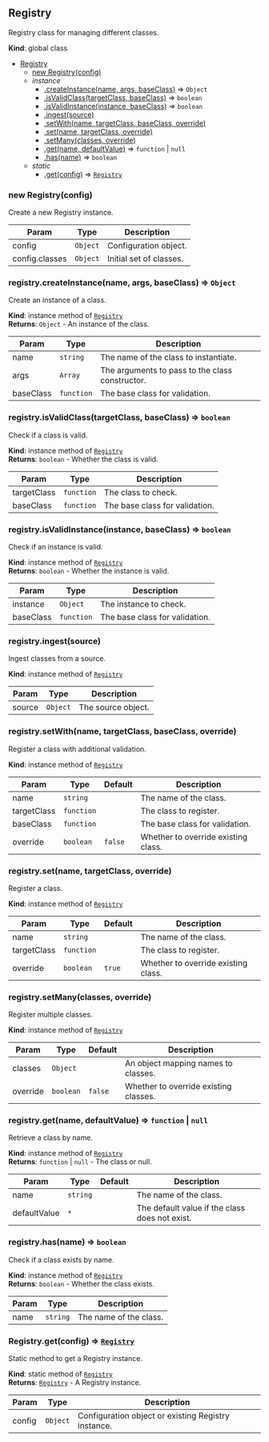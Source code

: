 <a name="Registry"></a>

## Registry
Registry class for managing different classes.

**Kind**: global class  

* [Registry](#Registry)
    * [new Registry(config)](#new_Registry_new)
    * _instance_
        * [.createInstance(name, args, baseClass)](#Registry+createInstance) ⇒ <code>Object</code>
        * [.isValidClass(targetClass, baseClass)](#Registry+isValidClass) ⇒ <code>boolean</code>
        * [.isValidInstance(instance, baseClass)](#Registry+isValidInstance) ⇒ <code>boolean</code>
        * [.ingest(source)](#Registry+ingest)
        * [.setWith(name, targetClass, baseClass, override)](#Registry+setWith)
        * [.set(name, targetClass, override)](#Registry+set)
        * [.setMany(classes, override)](#Registry+setMany)
        * [.get(name, defaultValue)](#Registry+get) ⇒ <code>function</code> \| <code>null</code>
        * [.has(name)](#Registry+has) ⇒ <code>boolean</code>
    * _static_
        * [.get(config)](#Registry.get) ⇒ [<code>Registry</code>](#Registry)

<a name="new_Registry_new"></a>

### new Registry(config)
Create a new Registry instance.


| Param | Type | Description |
| --- | --- | --- |
| config | <code>Object</code> | Configuration object. |
| config.classes | <code>Object</code> | Initial set of classes. |

<a name="Registry+createInstance"></a>

### registry.createInstance(name, args, baseClass) ⇒ <code>Object</code>
Create an instance of a class.

**Kind**: instance method of [<code>Registry</code>](#Registry)  
**Returns**: <code>Object</code> - An instance of the class.  

| Param | Type | Description |
| --- | --- | --- |
| name | <code>string</code> | The name of the class to instantiate. |
| args | <code>Array</code> | The arguments to pass to the class constructor. |
| baseClass | <code>function</code> | The base class for validation. |

<a name="Registry+isValidClass"></a>

### registry.isValidClass(targetClass, baseClass) ⇒ <code>boolean</code>
Check if a class is valid.

**Kind**: instance method of [<code>Registry</code>](#Registry)  
**Returns**: <code>boolean</code> - Whether the class is valid.  

| Param | Type | Description |
| --- | --- | --- |
| targetClass | <code>function</code> | The class to check. |
| baseClass | <code>function</code> | The base class for validation. |

<a name="Registry+isValidInstance"></a>

### registry.isValidInstance(instance, baseClass) ⇒ <code>boolean</code>
Check if an instance is valid.

**Kind**: instance method of [<code>Registry</code>](#Registry)  
**Returns**: <code>boolean</code> - Whether the instance is valid.  

| Param | Type | Description |
| --- | --- | --- |
| instance | <code>Object</code> | The instance to check. |
| baseClass | <code>function</code> | The base class for validation. |

<a name="Registry+ingest"></a>

### registry.ingest(source)
Ingest classes from a source.

**Kind**: instance method of [<code>Registry</code>](#Registry)  

| Param | Type | Description |
| --- | --- | --- |
| source | <code>Object</code> | The source object. |

<a name="Registry+setWith"></a>

### registry.setWith(name, targetClass, baseClass, override)
Register a class with additional validation.

**Kind**: instance method of [<code>Registry</code>](#Registry)  

| Param | Type | Default | Description |
| --- | --- | --- | --- |
| name | <code>string</code> |  | The name of the class. |
| targetClass | <code>function</code> |  | The class to register. |
| baseClass | <code>function</code> |  | The base class for validation. |
| override | <code>boolean</code> | <code>false</code> | Whether to override existing class. |

<a name="Registry+set"></a>

### registry.set(name, targetClass, override)
Register a class.

**Kind**: instance method of [<code>Registry</code>](#Registry)  

| Param | Type | Default | Description |
| --- | --- | --- | --- |
| name | <code>string</code> |  | The name of the class. |
| targetClass | <code>function</code> |  | The class to register. |
| override | <code>boolean</code> | <code>true</code> | Whether to override existing class. |

<a name="Registry+setMany"></a>

### registry.setMany(classes, override)
Register multiple classes.

**Kind**: instance method of [<code>Registry</code>](#Registry)  

| Param | Type | Default | Description |
| --- | --- | --- | --- |
| classes | <code>Object</code> |  | An object mapping names to classes. |
| override | <code>boolean</code> | <code>false</code> | Whether to override existing classes. |

<a name="Registry+get"></a>

### registry.get(name, defaultValue) ⇒ <code>function</code> \| <code>null</code>
Retrieve a class by name.

**Kind**: instance method of [<code>Registry</code>](#Registry)  
**Returns**: <code>function</code> \| <code>null</code> - The class or null.  

| Param | Type | Default | Description |
| --- | --- | --- | --- |
| name | <code>string</code> |  | The name of the class. |
| defaultValue | <code>\*</code> | <code></code> | The default value if the class does not exist. |

<a name="Registry+has"></a>

### registry.has(name) ⇒ <code>boolean</code>
Check if a class exists by name.

**Kind**: instance method of [<code>Registry</code>](#Registry)  
**Returns**: <code>boolean</code> - Whether the class exists.  

| Param | Type | Description |
| --- | --- | --- |
| name | <code>string</code> | The name of the class. |

<a name="Registry.get"></a>

### Registry.get(config) ⇒ [<code>Registry</code>](#Registry)
Static method to get a Registry instance.

**Kind**: static method of [<code>Registry</code>](#Registry)  
**Returns**: [<code>Registry</code>](#Registry) - A Registry instance.  

| Param | Type | Description |
| --- | --- | --- |
| config | <code>Object</code> | Configuration object or existing Registry instance. |

